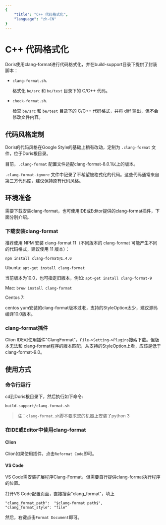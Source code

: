 ```yaml
---
{
    "title": "C++ 代码格式化",
    "language": "zh-CN"
}
---
```


<!-- 
Licensed to the Apache Software Foundation (ASF) under one
or more contributor license agreements.  See the NOTICE file
distributed with this work for additional information
regarding copyright ownership.  The ASF licenses this file
to you under the Apache License, Version 2.0 (the
"License"); you may not use this file except in compliance
with the License.  You may obtain a copy of the License at

  http://www.apache.org/licenses/LICENSE-2.0

Unless required by applicable law or agreed to in writing,
software distributed under the License is distributed on an
"AS IS" BASIS, WITHOUT WARRANTIES OR CONDITIONS OF ANY
KIND, either express or implied.  See the License for the
specific language governing permissions and limitations
under the License.
-->

# C++ 代码格式化

Doris使用clang-format进行代码格式化，并在build-support目录下提供了封装脚本：

* `clang-format.sh`.

    格式化 `be/src` 和 `be/test` 目录下的 C/C++ 代码。

* `check-format.sh`.

    检查 `be/src` 和 `be/test` 目录下的 C/C++ 代码格式，并将 diff 输出，但不会修改文件内容。

## 代码风格定制

Doris的代码风格在Google Style的基础上稍有改动，定制为 `.clang-format` 文件，位于Doris根目录。

目前，`.clang-format` 配置文件适配clang-format-8.0.1以上的版本。

`.clang-format-ignore` 文件中记录了不希望被格式化的代码。这些代码通常来自第三方代码库，建议保持原有代码风格。

## 环境准备

需要下载安装clang-format，也可使用IDE或Editor提供的clang-format插件，下面分别介绍。

### 下载安装clang-format

推荐使用 NPM 安装 clang-format 11（不同版本的 clang-format 可能产生不同的代码格式，建议使用 11 版本）：

`npm install clang-format@1.4.0`

Ubuntu: `apt-get install clang-format` 

当前版本为10.0，也可指定旧版本，例如: `apt-get install clang-format-9`

Mac: `brew install clang-format`

Centos 7: 

centos yum安装的clang-format版本过老，支持的StyleOption太少，建议源码编译10.0版本。

### clang-format插件

Clion IDE可使用插件"ClangFormat"，`File->Setting->Plugins`搜索下载。但版本无法和
clang-format程序的版本匹配，从支持的StyleOption上看，应该是低于clang-format-9.0。

## 使用方式

### 命令行运行

cd到Doris根目录下，然后执行如下命令:

`build-support/clang-format.sh`

> 注：`clang-format.sh`脚本要求您的机器上安装了python 3

### 在IDE或Editor中使用clang-format

#### Clion

Clion如果使用插件，点击`Reformat Code`即可。

#### VS Code

VS Code需安装扩展程序Clang-Format，但需要自行提供clang-format执行程序的位置。

打开VS Code配置页面，直接搜索"clang_format"，填上

```
"clang_format_path":  "$clang-format path$",
"clang_format_style": "file"
```

然后，右键点击`Format Document`即可。
